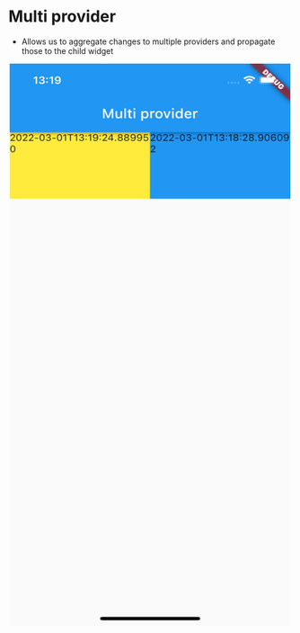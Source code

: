 
# Multi provider

- Allows us to aggregate changes to multiple providers and propagate those to the child widget


<p align="center">
  <img width="500" height="1000" src="simulator_screenshot.png">
</p>
